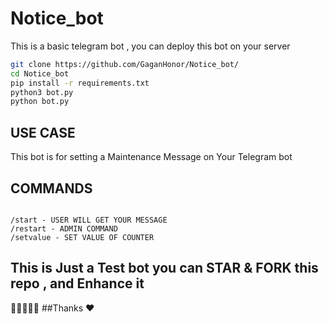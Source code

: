 # Notice_bot
This is a basic telegram bot , you can deploy this bot on your server
```bash
git clone https://github.com/GaganHonor/Notice_bot/
cd Notice_bot
pip install -r requirements.txt
python3 bot.py
python bot.py

```
## USE CASE
This bot is for setting a Maintenance Message on Your Telegram bot 

## COMMANDS
```code

/start - USER WILL GET YOUR MESSAGE
/restart - ADMIN COMMAND
/setvalue - SET VALUE OF COUNTER

```

## This is Just a Test bot you can STAR & FORK this repo , and Enhance it 


🌟🌟🌟🌟🌟
##Thanks ❤️
